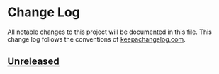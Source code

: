 # Change Log
All notable changes to this project will be documented in this file. This change log follows the conventions of [keepachangelog.com](http://keepachangelog.com/).

## [Unreleased]

[Unreleased]: https://github.com/slpenf/bc-secp256/compare/0.1.1...HEAD
[0.1.1]: https://github.com/slpenf/bc-secp256/compare/0.1.0...0.1.1
